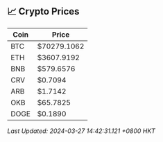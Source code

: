 ## 📈 Crypto Prices

| Coin | Price |
| ---- | ----- |
| BTC | $70279.1062 |
| ETH | $3607.9192 |
| BNB | $579.6576 |
| CRV | $0.7094 |
| ARB | $1.7142 |
| OKB | $65.7825 |
| DOGE | $0.1890 |

_Last Updated: 2024-03-27 14:42:31.121 +0800 HKT_